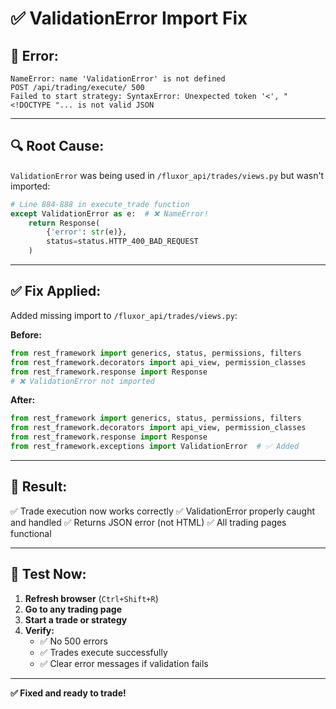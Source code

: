 # ✅ ValidationError Import Fix

## 🐛 **Error:**
```
NameError: name 'ValidationError' is not defined
POST /api/trading/execute/ 500
Failed to start strategy: SyntaxError: Unexpected token '<', "<!DOCTYPE "... is not valid JSON
```

---

## 🔍 **Root Cause:**

`ValidationError` was being used in `/fluxor_api/trades/views.py` but wasn't imported:

```python
# Line 884-888 in execute_trade function
except ValidationError as e:  # ❌ NameError!
    return Response(
        {'error': str(e)},
        status=status.HTTP_400_BAD_REQUEST
    )
```

---

## ✅ **Fix Applied:**

Added missing import to `/fluxor_api/trades/views.py`:

**Before:**
```python
from rest_framework import generics, status, permissions, filters
from rest_framework.decorators import api_view, permission_classes
from rest_framework.response import Response
# ❌ ValidationError not imported
```

**After:**
```python
from rest_framework import generics, status, permissions, filters
from rest_framework.decorators import api_view, permission_classes
from rest_framework.response import Response
from rest_framework.exceptions import ValidationError  # ✅ Added
```

---

## 🚀 **Result:**

✅ Trade execution now works correctly
✅ ValidationError properly caught and handled
✅ Returns JSON error (not HTML)
✅ All trading pages functional

---

## 🧪 **Test Now:**

1. **Refresh browser** (`Ctrl+Shift+R`)
2. **Go to any trading page**
3. **Start a trade or strategy**
4. **Verify:**
   - ✅ No 500 errors
   - ✅ Trades execute successfully
   - ✅ Clear error messages if validation fails

---

**✅ Fixed and ready to trade!**

